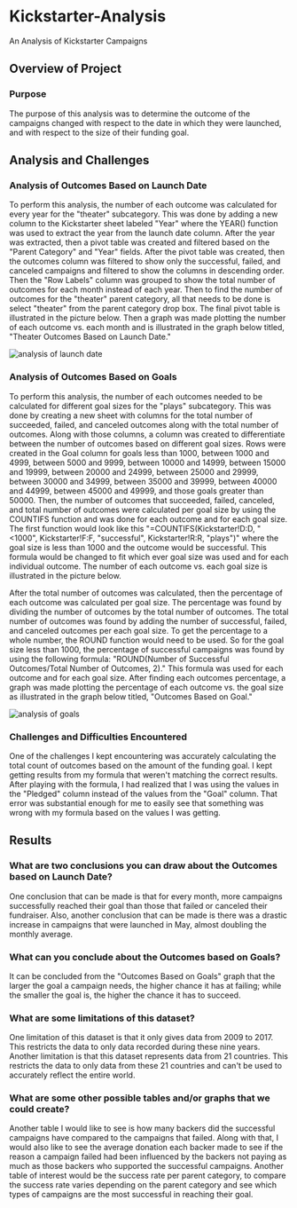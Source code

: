 # Kickstarter-Analysis
An Analysis of Kickstarter Campaigns

## Overview of Project

### Purpose
The purpose of this analysis was to determine the outcome of the campaigns changed with respect to the date in which they were launched, and with respect to the size of their funding goal.


## Analysis and Challenges

### Analysis of Outcomes Based on Launch Date
To perform this analysis, the number of each outcome was calculated for every year for the "theater" subcategory. This was done by adding a new column to the Kickstarter sheet labeled "Year" where the YEAR() function was used to extract the year from the launch date column. After the year was extracted, then a pivot table was created and filtered based on the "Parent Category" and "Year" fields. After the pivot table was created, then the outcomes column was filtered to show only the successful, failed, and canceled campaigns and filtered to show the columns in descending order. Then the "Row Labels" column was grouped to show the total number of outcomes for each month instead of each year. Then to find the number of outcomes for the "theater" parent category, all that needs to be done is select "theater" from the parent category drop box. The final pivot table is illustrated in the picture below. Then a graph was made plotting the number of each outcome vs. each month and is illustrated in the graph below titled, "Theater Outcomes Based on Launch Date."  

![analysis of launch date](https://user-images.githubusercontent.com/75760493/102688519-ccc43580-41bc-11eb-83f6-7995205ae457.PNG)

### Analysis of Outcomes Based on Goals
To perform this analysis, the number of each outcomes needed to be calculated for different goal sizes for the "plays" subcategory. This was done by creating a new sheet with columns for the total number of succeeded, failed, and canceled outcomes along with the total number of outcomes. Along with those columns, a column was created to differentiate between the number of outcomes based on different goal sizes. Rows were created in the Goal column for goals less than 1000, between 1000 and 4999, between 5000 and 9999, between 10000 and 14999, between 15000 and 19999, between 20000 and 24999, between 25000 and 29999, between 30000 and 34999, between 35000 and 39999, between 40000 and 44999, between 45000 and 49999, and those goals greater than 50000. Then, the number of outcomes that succeeded, failed, canceled, and total number of outcomes were calculated per goal size by using the COUNTIFS function and was done for each outcome and for each goal size. The first function would look like this "=COUNTIFS(Kickstarter!D:D, "<1000", Kickstarter!F:F, "successful", Kickstarter!R:R, "plays")" where the goal size is less than 1000 and the outcome would be successful. This formula would be changed to fit which ever goal size was used and for each individual outcome. The number of each outcome vs. each goal size is illustrated in the picture below.

After the total number of outcomes was calculated, then the percentage of each outcome was calculated per goal size. The percentage was found by dividing the number of outcomes by the total number of outcomes. The total number of outcomes was found by adding the number of successful, failed, and canceled outcomes per each goal size. To get the percentage to a whole number, the ROUND function would need to be used. So for the goal size less than 1000, the percentage of successful campaigns was found by using the following formula: "ROUND(Number of Successful Outcomes/Total Number of Outcomes, 2)." This formula was used for each outcome and for each goal size. After finding each outcomes percentage, a graph was made plotting the percentage of each outcome vs. the goal size as illustrated in the graph below titled, "Outcomes Based on Goal." 

![analysis of goals](https://user-images.githubusercontent.com/75760493/102688039-afda3300-41b9-11eb-986c-09f47e960f35.PNG)

### Challenges and Difficulties Encountered
One of the challenges I kept encountering was accurately calculating the total count of outcomes based on the amount of the funding goal. I kept getting results from my formula that weren't matching the correct results. After playing with the formula, I had realized that I was using the values in the "Pledged" column instead of the values from the "Goal" column. That error was substantial enough for me to easily see that something was wrong with my formula based on the values I was getting. 

## Results

### What are two conclusions you can draw about the Outcomes based on Launch Date?
One conclusion that can be made is that for every month, more campaigns successfully reached their goal than those that failed or canceled their fundraiser. Also, another conclusion that can be made is there was a drastic increase in campaigns that were launched in May, almost doubling the monthly average. 

### What can you conclude about the Outcomes based on Goals?
It can be concluded from the "Outcomes Based on Goals" graph that the larger the goal a campaign needs, the higher chance it has at failing; while the smaller the goal is, the higher the chance it has to succeed.

### What are some limitations of this dataset?
One limitation of this dataset is that it only gives data from 2009 to 2017. This restricts the data to only data recorded during these nine years. Another limitation is that this dataset represents data from 21 countries. This restricts the data to only data from these 21 countries and can't be used to accurately reflect the entire world.

### What are some other possible tables and/or graphs that we could create?
Another table I would like to see is how many backers did the successful campaigns have compared to the campaigns that failed. Along with that, I would also like to see the average donation each backer made to see if the reason a campaign failed had been influenced by the backers not paying as much as those backers who supported the successful campaigns. Another table of interest would be the success rate per parent category, to compare the success rate varies depending on the parent category and see which types of campaigns are the most successful in reaching their goal.
